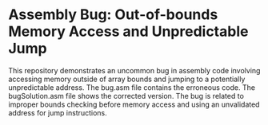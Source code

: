 # Assembly Bug: Out-of-bounds Memory Access and Unpredictable Jump
This repository demonstrates an uncommon bug in assembly code involving accessing memory outside of array bounds and jumping to a potentially unpredictable address.  The bug.asm file contains the erroneous code.  The bugSolution.asm file shows the corrected version. The bug is related to improper bounds checking before memory access and using an unvalidated address for jump instructions.